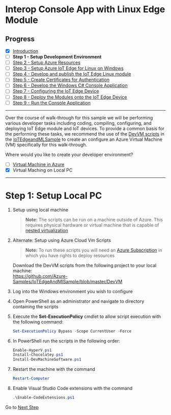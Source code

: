 # Interop Console App with Linux Edge Module
## Progress

- [x] [Introduction](../README.md)  
- [ ] **Step 1 - Setup Development Environment**
- [ ] [Step 2 - Setup Azure Resources](./Setup%20Azure%20Resources.MD)  
- [ ] [Step 3 - Setup Azure IoT Edge for Linux on Windows](./Setup%20Azure%20IoT%20Edge%20for%20Linux%20on%20Windows.MD)
- [ ] [Step 4 - Develop and publish the IoT Edge Linux module](./Develop%20and%20publish%20the%20IoT%20edge%20Linux%20module.MD)  
- [ ] [Step 5 - Create Certificates for Authentication](./Create%20Certificates%20for%20Authentication.MD)  
- [ ] [Step 6 - Develop the Windows C# Console Application](./Develop%20the%20Windows%20C%23%20Console%20Application.MD)  
- [ ] [Step 7 - Configuring the IoT Edge Device](./Configuring%20the%20IoT%20Edge%20Device.MD)  
- [ ] [Step 8 - Deploy the Modules onto the IoT Edge Device](./Deploy%20the%20Modules%20onto%20the%20IoT%20Edge%20Device.MD)  
- [ ] [Step 9 - Run the Console Application](./Run%20the%20Console%20Application.MD)  
---
Over the course of walk-through for this sample we will be performing various developer tasks including coding, compiling, configuring, and deploying IoT Edge module and IoT devices. To provide a common basis for the performing these tasks, we recommend the use of the [DevVM scripts](https://github.com/Azure-Samples/IoTEdgeAndMlSample/blob/master/DevVM) in the [IoTEdgeandMLSample](https://github.com/Azure-Samples/IoTEdgeAndMlSample) to create an configure an Azure Virtual Machine (VM) specifically for this walk-through.

Where would you like to create your developer environment?  

- [ ] [Virtual Machine in Azure](./Setup%20DevVM%20in%20Azure.MD)  
- [x] Virtual Maching on Local PC
    
---
# Step 1: Setup Local PC   


1. Setup using local machine
    >   **Note:**  The scripts can be run on a machine outside of Azure.  This requires physical hardware or virtual machine that is capable of [nested virtualization](https://docs.microsoft.com/en-us/virtualization/hyper-v-on-windows/user-guide/nested-virtualization)
    >   
1. Alternate: Setup using Azure Cloud Vm  Scripts
    > **Note:** To run these scripts you will need an [Azure Subscription](https://azure.microsoft.com/en-us/free/) in which you have rights to deploy resources
   
    Download the DevVM scripts from the following project to your local machine:   
    https://github.com/Azure-Samples/IoTEdgeAndMlSample/blob/master/DevVM  





1. Log into the Windows environment you wish to configure

1. Open PowerShell as an administrator and navigate to directory containing the scripts

1. Execute the **Set-ExecutionPolicy** cmdlet to allow script execution with the following command:
    ```powershell
    Set-ExecutionPolicy Bypass -Scope CurrentUser -Force
    ```

1. In PowerShell run the scripts in the following order:

     ```powershell
    Enable-HyperV.ps1
    Install-Chocolatey.ps1
    Install-DevMachineSoftware.ps1
    ```

1. Restart the machine with the command 
    ```powershell
    Restart-Computer
    ```

1. Enable Visual Studio Code extensions with the command 
    ```powershell
    .\Enable-CodeExtensions.ps1
    ```

Go to [Next Step](./Setup%20Azure%20Resources.MD)  
